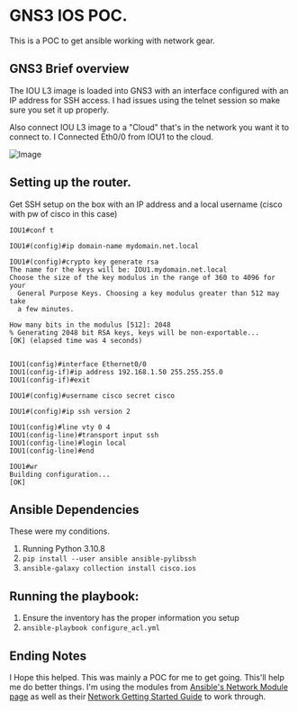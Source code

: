 # GNS3 IOS POC.

This is a POC to get ansible working with network gear.

## GNS3 Brief overview 
The IOU L3 image is loaded into GNS3 with an interface configured with an IP address for SSH access. I had issues using the telnet session so make sure you set it up properly.

Also connect IOU L3 image to a "Cloud" that's in the network you want it to connect to. I Connected Eth0/0 from IOU1 to the cloud.

![Image](https://i.imgur.com/GHTClTM.png)

## Setting up the router. 
Get SSH setup on the box with an IP address and a local username (cisco with pw of cisco in this case)

```
IOU1#conf t

IOU1#(config)#ip domain-name mydomain.net.local

IOU1#(config)#crypto key generate rsa
The name for the keys will be: IOU1.mydomain.net.local
Choose the size of the key modulus in the range of 360 to 4096 for your
  General Purpose Keys. Choosing a key modulus greater than 512 may take
  a few minutes.

How many bits in the modulus [512]: 2048
% Generating 2048 bit RSA keys, keys will be non-exportable...
[OK] (elapsed time was 4 seconds)


IOU1(config)#interface Ethernet0/0
IOU1(config-if)#ip address 192.168.1.50 255.255.255.0
IOU1(config-if)#exit

IOU1#(config)#username cisco secret cisco

IOU1#(config)#ip ssh version 2

IOU1(config)#line vty 0 4
IOU1(config-line)#transport input ssh
IOU1(config-line)#login local
IOU1(config-line)#end

IOU1#wr
Building configuration...
[OK]
```

## Ansible Dependencies
These were my conditions.
1. Running Python 3.10.8
2. `pip install --user ansible ansible-pylibssh`
3. `ansible-galaxy collection install cisco.ios`

## Running the playbook:
1. Ensure the inventory has the proper information you setup
2. `ansible-playbook configure_acl.yml`

## Ending Notes
I Hope this helped. This was mainly a POC for me to get going. This'll help me do better things. I'm using the modules from [Ansible's Network Module page](https://docs.ansible.com/ansible/2.9/modules/list_of_network_modules.html) as well as their [Network Getting Started Guide](https://docs.ansible.com/ansible/latest/network/getting_started/index.html) to work through. 